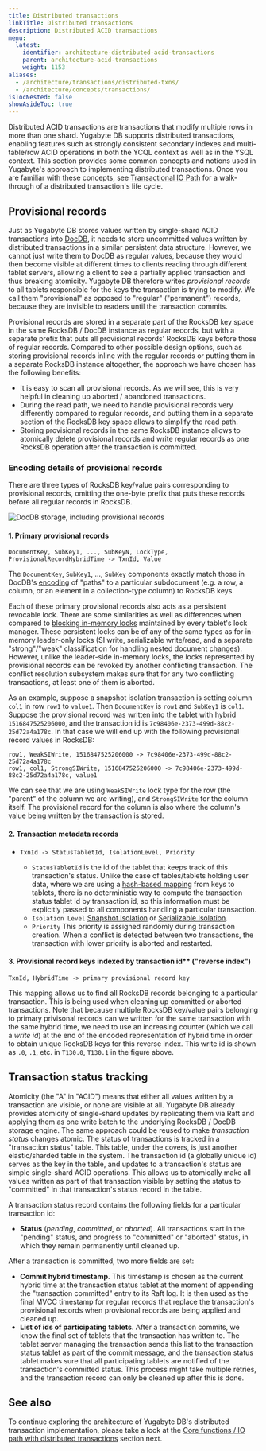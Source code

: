 ```yaml
---
title: Distributed transactions
linkTitle: Distributed transactions
description: Distributed ACID transactions
menu:
  latest:
    identifier: architecture-distributed-acid-transactions
    parent: architecture-acid-transactions
    weight: 1153
aliases:
  - /architecture/transactions/distributed-txns/
  - /architecture/concepts/transactions/
isTocNested: false
showAsideToc: true
---
```


Distributed ACID transactions are transactions that modify multiple rows in more than one shard. Yugabyte DB supports distributed transactions, enabling features such as strongly consistent secondary indexes and multi-table/row ACID operations in both the YCQL context as well as in the YSQL context. This section provides some common concepts and notions used in Yugabyte's approach to implementing distributed transactions.  Once you are familiar with these concepts, see [Transactional IO Path](../transactional-io-path/) for a walk-through of a distributed transaction's life cycle.

## Provisional records

Just as Yugabyte DB stores values written by single-shard ACID transactions into
[DocDB](../../concepts/docdb/persistence/), it needs to store uncommitted values written by
distributed transactions in a similar persistent data structure. However, we cannot just write them
to DocDB as regular values, because they would then become visible at different times to clients
reading through different tablet servers, allowing a client to see a partially applied transaction
and thus breaking atomicity.  Yugabyte DB therefore writes *provisional records* to all tablets
responsible for the keys the transaction is trying to modify. We call them "provisional" as opposed
to "regular" ("permanent") records, because they are invisible to readers until the transaction
commits.

Provisional records are stored in a separate part of the RocksDB key space in the same RocksDB /
DocDB instance as regular records, but with a separate prefix that puts all provisional records'
RocksDB keys before those of regular records. Compared to other possible design options, such as
storing provisional records inline with the regular records or putting them in a separate RocksDB
instance altogether, the approach we have chosen has the following benefits:

- It is easy to scan all provisional records. As we will see, this is very helpful in cleaning up
    aborted / abandoned transactions.
- During the read path, we need to handle provisional records very differently compared to regular
    records, and putting them in a separate section of the RocksDB key space allows to simplify the
    read path.
- Storing provisional records in the same RocksDB instance allows to atomically delete provisional
    records and write regular records as one RocksDB operation after the transaction is committed.

### Encoding details of provisional records

There are three types of RocksDB key/value pairs corresponding to provisional records, omitting
the one-byte prefix that puts these records before all regular records in RocksDB.

![DocDB storage, including provisional records](/images/architecture/txn/provisional_record_storage.svg)

#### 1. Primary provisional records

  ```
  DocumentKey, SubKey1, ..., SubKeyN, LockType, ProvisionalRecordHybridTime -> TxnId, Value
  ```

  The `DocumentKey`, `SubKey1`, ..., `SubKey` components exactly match those in DocDB's
  [encoding](../../concepts/docdb/persistence/#mapping-docdb-documents-to-rocksdb) of "paths" to
  a particular subdocument (e.g. a row, a column, or an element in a collection-type column) to
  RocksDB keys.

  Each of these primary provisional records also acts as a persistent revocable lock. There are some
  similarities as well as differences when compared to [blocking in-memory
  locks](../isolation-levels/) maintained by every tablet's lock
  manager. These persistent locks can be of any of the same types as for in-memory leader-only locks
  (SI write, serializable write/read, and a separate "strong"/"weak" classification for handling
  nested document changes).  However, unlike the leader-side in-memory locks, the locks represented
  by provisional records can be revoked by another conflicting transaction.  The conflict resolution
  subsystem makes sure that for any two conflicting transactions, at least one of them is aborted.

  As an example, suppose a snapshot isolation transaction is setting column `col1` in row `row1` to
  `value1`. Then `DocumentKey` is `row1` and `SubKey1` is `col1`. Suppose the provisional record was
  written into the tablet with hybrid `1516847525206000`, and the transaction id is
  `7c98406e-2373-499d-88c2-25d72a4a178c`. In that case we will end up with the following provisional
  record values in RocksDB:

  ```
  row1, WeakSIWrite, 1516847525206000 -> 7c98406e-2373-499d-88c2-25d72a4a178c
  row1, col1, StrongSIWrite, 1516847525206000 -> 7c98406e-2373-499d-88c2-25d72a4a178c, value1
  ```

  We can see that we are using `WeakSIWrite` lock type for the row (the "parent" of the column we
  are writing), and `StrongSIWrite` for the column itself. The provisional record for the column is
  also where the column's value being written by the transaction is stored.

#### 2. Transaction metadata records

- `TxnId -> StatusTabletId, IsolationLevel, Priority`

  - `StatusTabletId` is the id of the tablet that keeps track of this transaction's status.
    Unlike the case of tables/tablets holding user data, where we are using a [hash-based
    mapping](../../concepts/sharding/) from keys to tablets, there is no deterministic way
    to compute the transaction status tablet id by transaction id, so this information must be
    explicitly passed to all components handling a particular transaction.
  - `Isolation Level` [Snapshot Isolation](https://en.wikipedia.org/wiki/Snapshot_isolation) or
    [Serializable Isolation](https://en.wikipedia.org/wiki/Serializability).
  - `Priority` This priority is assigned randomly during transaction creation. When a conflict
    is detected between two transactions, the transaction with lower priority is
    aborted and restarted.

#### 3. Provisional record keys indexed by transaction id** ("reverse index")

```
TxnId, HybridTime -> primary provisional record key
```

  This mapping allows us to find all RocksDB records belonging to a particular transaction.  This is
  being used when cleaning up committed or aborted transactions. Note that because multiple RocksDB
  key/value pairs belonging to primary privisonal records can we written for the same transaction
  with the same hybrid time, we need to use an increasing counter (which we call a *write id*) at
  the end of the encoded representation of hybrid time in order to obtain unique RocksDB keys for
  this reverse index. This write id is shown as `.0`, `.1`, etc. in `T130.0`, `T130.1` in the figure
  above.

## Transaction status tracking

Atomicity (the "A" in "ACID") means that either all values written by a transaction are visible, or
none are visible at all. Yugabyte DB already provides atomicity of single-shard updates by
replicating them via Raft and applying them as one write batch to the underlying RocksDB / DocDB
storage engine. The same approach could be reused to make *transaction status* changes atomic.  The status of transactions is tracked in a "transaction status" table. This table, under the covers, is just another elastic/sharded table in the system. The transaction id (a globally unique id) serves as the key in the table, and updates to a transaction's status are simple single-shard ACID operations. This allows us to atomically make all values written as part of that transaction visible by setting the status to "committed" in that transaction's status record in the table.

A transaction status record contains the following fields for a particular transaction id:

- **Status** (*pending*, *committed*, or *aborted*).
  All transactions start in the "pending" status, and progress to "committed" or "aborted" status,
  in which they remain permanently until cleaned up.

After a transaction is committed, two more fields are set:

- **Commit hybrid timestamp**. This timestamp is chosen as the current hybrid time at the
  transaction status tablet at the moment of appending the "transaction committed" entry to its
  Raft log. It is then used as the final MVCC timestamp for regular records that replace the
  transaction's provisional records when provisional records are being applied and cleaned up.
- **List of ids of participating tablets**. After a transaction commits, we know the final set of
  tablets that the transaction has written to. The tablet server managing the transaction sends
  this list to the transaction status tablet as part of the commit message, and the transaction
  status tablet makes sure that all participating tablets are notified of the transaction's
  committed status. This process might take multiple retries, and the transaction record can only
  be cleaned up after this is done.

## See also

To continue exploring the architecture of Yugabyte DB's distributed transaction implementation,
please take a look at the [Core functions / IO path with distributed transactions](../transactional-io-path/) section next.
